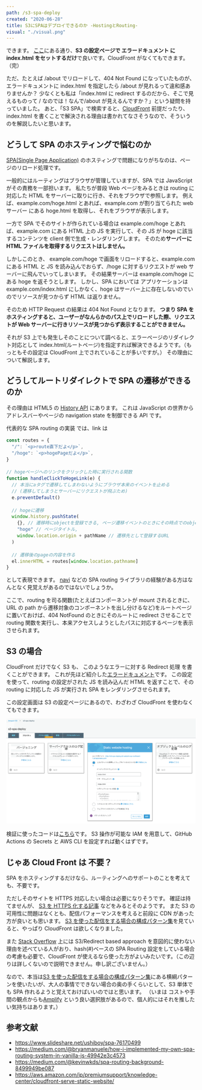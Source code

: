 ```yaml
---
path: /s3-spa-deploy
created: "2020-06-28"
title: S3にSPAはデプロイできるのか -HostingとRouting-
visual: "./visual.png"
---
```


できます。
[ここ](https://qiita.com/ikamirin/items/6377c390034a064190f5)にある通り、**S3 の設定ページで エラードキュメント に index.html をセットするだけ**で良いです。CloudFront がなくてもできます。
（完）

ただ、たとえば /about でリロードして、404 Not Found になっていたものが、エラードキュメントに index.html を指定したら /about が見れるって違和感ありませんか？
少なくとも私は「index.html に redirect するのだから、そこで見えるものって / なのでは！なんで/about が見えるんですか？」という疑問を持っていました。
あと、「S3 SPA」で検索すると、[CloudFront](https://aws.amazon.com/jp/cloudfront/) 前提だったり、index.html を書くことで解決される理由は書かれてなさそうなので、そういうのを解説したいと思います。

## どうして SPA のホスティングで悩むのか

[SPA(Single Page Application)](https://ja.wikipedia.org/wiki/%E3%82%B7%E3%83%B3%E3%82%B0%E3%83%AB%E3%83%9A%E3%83%BC%E3%82%B8%E3%82%A2%E3%83%97%E3%83%AA%E3%82%B1%E3%83%BC%E3%82%B7%E3%83%A7%E3%83%B3) のホスティングで問題になりがちなのは、ページのリロード処理です。

一般的にはルーティングはブラウザが管理していますが、SPA では JavaScript がその責務を一部担います。
私たちが普段 Web ページをみるときは routing に対応した HTML をサーバーに取りに行き、それをブラウザで参照します。
例えば、example.com/hoge.html とあれば、example.com が割り当てられた web サーバー にある hoge.html を取得し、それをブラウザが表示します。

一方で SPA でそのサイトが作られている場合は example.com/hoge とあれば、example.com にある HTML 上の JS を実行して、その JS が hoge に該当するコンテンツを client 側で生成・レンダリングします。
そのため**サーバーに HTML ファイルを取得するリクエストはしません。**

しかしこのとき、 example.com/hoge で画面をリロードすると、example.com にある HTML と JS を読み込んでおらず、/hoge に対するリクエストが web サーバーに飛んでいってしまいます。
その結果サーバーは example.com/hoge にある hoge を返そうとします。
しかし、SPA においては アプリケーションは example.com/index.html にしかなく、hoge はサーバー上に存在しないのでいのでリソースが見つからず HTML は返りません。

そのため HTTP Request の結果は 404 Not Found となります。
**つまり SPA をホスティングすると、ユーザーがなんらかのパス上でリロードした際、リクエストが Web サーバーに行きリソースが見つからず表示することができません。**

それが S3 上でも発生しそのことについて調べると、エラーページのリダイレクト対応として index.html(ルートページ)を指定すれば解決できるようです。（もっともその設定は CloudFront 上でされていることが多いですが。）
その理由について解説します。

## どうしてルートリダイレクトで SPA の遷移ができるのか

その理由は HTML5 の [History API](https://developer.mozilla.org/ja/docs/Web/API/History_API) にあります。
これは JavaScript の世界から アドレスバーやページの navigation state を制御できる API です。

代表的な SPA routing の実装 では、link は

```js
const routes = {
  "/": `<p>route直下だよ</p>`,
  "/hoge": `<p>hogePageだよ</p>`,
}

// hogeページへのリンクをクリックした時に実行される関数
function handleClickToHogeLink(e) {
  // 本当にaタグで遷移してしまわないようにブラウザ本来のイベントを止める
  // (遷移してしまうとサーバーにリクエストが飛ぶため)
  e.preventDefault()

  // hogeに遷移
  window.history.pushState(
    {}, // 遷移時にobjectを登録できる, ページ遷移イベントのときにその時点でのobject(つまりstate)を取り出してアクセスできる
    "hoge" // ページタイトル,
    window.location.origin + pathName // 遷移先として登録するURL
  )

  // 遷移後のpageの内容を作る
  el.innerHTML = routes[window.location.pathname]
}
```

として表現できます。
[navi](https://frontarm.com/navi/en/) などの SPA routing ライブラリの経験がある方はなんとなく見覚えがあるのではないでしょうか。

ここで、routing を司る関数(たとえばコンポーネントが mount されるときに、URL の path から遷移対象のコンポーネントを出し分けるなど)をルートページに置いておけば、404 NotFound のときにそのルートに redirect させることで routing 関数を実行し、本来アクセスしようとしたパスに対応するページを表示させられます。

## S3 の場合

CloudFront だけでなく S3 も、 このようなエラーに対する Redirect 処理 を書くことができます。
これが先ほど紹介した[エラードキュメント](https://docs.aws.amazon.com/ja_jp/AmazonS3/latest/dev/CustomErrorDocSupport.html)です。
この設定を使って、routing の設定がされた JS を読み込んだ HTML を返すことで、その routing に対応した JS が実行され SPA をレンダリングさせられます。

この設定画面は S3 の設定ページにあるので、わざわざ CloudFront を使わなくてもできます。

![S3上でエラーのリダイレクト設定をする](s3error.png)

検証に使ったコードは[こちら](https://github.com/ojisan-toybox/s3-spa-deply)です。
S3 操作が可能な IAM を用意して、GitHub Actions の Secrets と AWS CLI を設定すれば動くはずです。

## じゃあ Cloud Front は 不要？

SPA をホスティングするだけなら、ルーティングへのサポートのことを考えても、不要です。

ただしそのサイトを HTTPS 対応したい場合は必要になりそうです。
確証は持てませんが、 [S3 を HTTPS 化する記事](https://cre8cre8.com/aws/https-s3-and-cloudfront.htm) などをみるとそのようです。
また S3 の可用性に問題はなくとも、配信パフォーマンスを考えると前段に CDN があった方が良いとも思います。
[S3 を使った配信をする場合の構成パターン集](https://dev.classmethod.jp/articles/static-contents-delivery-patterns/)を見ていると、やっぱり CloudFront は欲しくなりました。

また [Stack Overflow](https://stackoverflow.com/questions/16267339/s3-static-website-hosting-route-all-paths-to-index-html) 上には S3/Redirect based approach を意図的に使わない理由を述べている人がおり、hash(#)ベースの SPA Routing 設定をしている場合の考慮も必要で、CloudFront が使えるなら使った方がよいみたいです。（この辺りは詳しくないので説明できません。申し訳ございません。）

なので、本当は[S3 を使った配信をする場合の構成パターン集](https://dev.classmethod.jp/articles/static-contents-delivery-patterns/)にある横綱パターンを使いたいが、大人の事情でできない場合の奥の手くらいとして、S3 単体でも SPA 作れるようと覚えておけばいいのではと思います。
（いまは コストや手間の観点からも[Amplify](https://aws.amazon.com/jp/amplify/) という良い選択肢があるので、個人的にはそれを推したい気持ちはあります。）

## 参考文献

- https://www.slideshare.net/ushiboy/spa-76170499
- https://medium.com/@bryanmanuele/how-i-implemented-my-own-spa-routing-system-in-vanilla-js-49942e3c4573
- https://medium.com/@kevinwkds/spa-routing-background-8499949be087
- https://aws.amazon.com/jp/premiumsupport/knowledge-center/cloudfront-serve-static-website/
